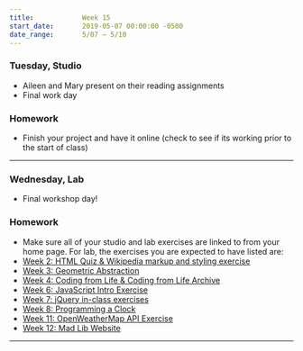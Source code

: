 ```yaml
---
title:            Week 15
start_date:       2019-05-07 00:00:00 -0500
date_range:       5/07 – 5/10
---
```


### Tuesday, Studio

- Aileen and Mary present on their reading assignments
- Final work day

### Homework

- Finish your project and have it online (check to see if its working prior to the start of class)

---

### Wednesday, Lab

- Final workshop day!

### Homework

- Make sure all of your studio and lab exercises are linked to from your home page. For lab, the exercises you are expected to have listed are:
- [Week 2: HTML Quiz & Wikipedia markup and styling exercise](/agendas/week-2)
- [Week 3: Geometric Abstraction](/agendas/week-3)
- [Week 4: Coding from Life & Coding from Life Archive](/agendas/week-4)
- [Week 6: JavaScript Intro Exercise](/agendas/week-6)
- [Week 7: jQuery in-class exercises](/agendas/week-7)
- [Week 8: Programming a Clock](/agendas/week-8)
- [Week 11: OpenWeatherMap API Exercise](/agendas/week-11)
- [Week 12: Mad Lib Website](/agendas/week-12)

---
